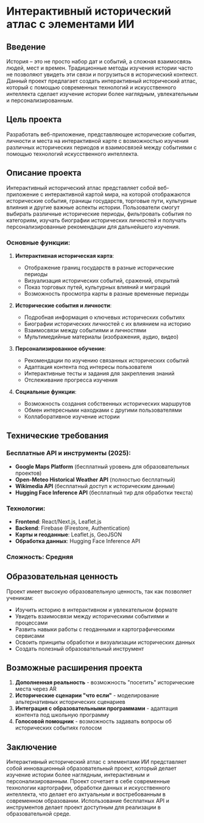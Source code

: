 # Интерактивный исторический атлас с элементами ИИ

## Введение

История – это не просто набор дат и событий, а сложная взаимосвязь людей, мест и времен. Традиционные методы изучения истории часто не позволяют увидеть эти связи и погрузиться в исторический контекст. Данный проект предлагает создать интерактивный исторический атлас, который с помощью современных технологий и искусственного интеллекта сделает изучение истории более наглядным, увлекательным и персонализированным.

## Цель проекта

Разработать веб-приложение, представляющее исторические события, личности и места на интерактивной карте с возможностью изучения различных исторических периодов и взаимосвязей между событиями с помощью технологий искусственного интеллекта.

## Описание проекта

Интерактивный исторический атлас представляет собой веб-приложение с интерактивной картой мира, на которой отображаются исторические события, границы государств, торговые пути, культурные влияния и другие важные аспекты истории. Пользователи смогут выбирать различные исторические периоды, фильтровать события по категориям, изучать биографии исторических личностей и получать персонализированные рекомендации для дальнейшего изучения.

### Основные функции:

1. **Интерактивная историческая карта**:
   - Отображение границ государств в разные исторические периоды
   - Визуализация исторических событий, сражений, открытий
   - Показ торговых путей, культурных влияний и миграций
   - Возможность просмотра карты в разные временные периоды

2. **Исторические события и личности**:
   - Подробная информация о ключевых исторических событиях
   - Биографии исторических личностей с их влиянием на историю
   - Взаимосвязи между событиями и личностями
   - Мультимедийные материалы (изображения, аудио, видео)

3. **Персонализированное обучение**:
   - Рекомендации по изучению связанных исторических событий
   - Адаптация контента под интересы пользователя
   - Интерактивные тесты и задания для закрепления знаний
   - Отслеживание прогресса изучения

4. **Социальные функции**:
   - Возможность создания собственных исторических маршрутов
   - Обмен интересными находками с другими пользователями
   - Коллаборативное изучение истории

## Технические требования

### Бесплатные API и инструменты (2025):
- **Google Maps Platform** (бесплатный уровень для образовательных проектов)
- **Open-Meteo Historical Weather API** (полностью бесплатный)
- **Wikimedia API** (бесплатный доступ к историческим данным)
- **Hugging Face Inference API** (бесплатный тир для обработки текста)

### Технологии:
- **Frontend**: React/Next.js, Leaflet.js
- **Backend**: Firebase (Firestore, Authentication)
- **Карты и геоданные**: Leaflet.js, GeoJSON
- **Обработка данных**: Hugging Face Inference API

### Сложность: Средняя

## Образовательная ценность

Проект имеет высокую образовательную ценность, так как позволяет ученикам:
- Изучить историю в интерактивном и увлекательном формате
- Увидеть взаимосвязи между историческими событиями и процессами
- Развить навыки работы с геоданными и картографическими сервисами
- Освоить принципы обработки и визуализации исторических данных
- Создать полезный образовательный инструмент

## Возможные расширения проекта

1. **Дополненная реальность** - возможность "посетить" исторические места через AR
2. **Исторические сценарии "что если"** - моделирование альтернативных исторических сценариев
3. **Интеграция с образовательными программами** - адаптация контента под школьную программу
4. **Голосовой помощник** - возможность задавать вопросы об исторических событиях голосом

## Заключение

Интерактивный исторический атлас с элементами ИИ представляет собой инновационный образовательный проект, который делает изучение истории более наглядным, интерактивным и персонализированным. Проект сочетает в себе современные технологии картографии, обработки данных и искусственного интеллекта, что делает его актуальным и востребованным в современном образовании. Использование бесплатных API и инструментов делает проект доступным для реализации в образовательной среде.
